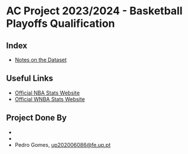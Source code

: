# AC Project 2023/2024 - Basketball Playoffs Qualification
## Index
- [Notes on the Dataset](data_notes.md)
## Useful Links
- [Official NBA Stats Website](https://www.nba.com/stats)
- [Official WNBA Stats Website](https://stats.wnba.com/)
## Project Done By
-
-
- Pedro Gomes, up202006086@fe.up.pt
